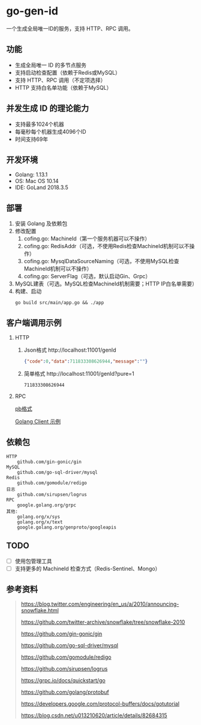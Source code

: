 # go-gen-id
一个生成全局唯一ID的服务，支持 HTTP、RPC 调用。

## 功能
- 生成全局唯一 ID 的多节点服务
- 支持启动检查配置（依赖于Redis或MySQL）
- 支持 HTTP、RPC 调用（不定项选择）
- HTTP 支持白名单功能（依赖于MySQL）

## 并发生成 ID 的理论能力
- 支持最多1024个机器
- 每毫秒每个机器生成4096个ID
- 时间支持69年

## 开发环境
- Golang: 1.13.1
- OS: Mac OS 10.14
- IDE: GoLand 2018.3.5

## 部署
1. 安装 Golang 及依赖包
2. 修改配置
    1. cofing.go: MachineId（第一个服务机器可以不操作）
    2. cofing.go: RedisAddr（可选，不使用Redis检查MachineId机制可以不操作）
    3. cofing.go: MysqlDataSourceNaming（可选，不使用MySQL检查MachineId机制可以不操作）
    3. cofing.go: ServerFlag（可选，默认启动Gin、Grpc）
3. MySQL建表（可选。MySQL检查MachineId机制需要；HTTP IP白名单需要）
4. 构建、启动
    ```shell
    go build src/main/app.go && ./app
    ```

## 客户端调用示例
1. HTTP
    1. Json格式 http://localhost:11001/genId
        ```json
        {"code":0,"data":711833308626944,"message":""}
        ```
    2. 简单格式 http://localhost:11001/genId?pure=1
        ```
        711833308626944
        ```
2. RPC
    
    [pb格式][go-gen-id-pb]
    
    [Golang Client 示例][golang-client-example]
    

## 依赖包

```
HTTP
    github.com/gin-gonic/gin
MySQL
    github.com/go-sql-driver/mysql
Redis
    github.com/gomodule/redigo
日志
    github.com/sirupsen/logrus
RPC
    google.golang.org/grpc
其他:
    golang.org/x/sys
    golang.org/x/text
    google.golang.org/genproto/googleapis
```

## TODO

- [ ] 使用包管理工具
- [ ] 支持更多的 MachineId 检查方式（Redis-Sentinel、Mongo）

## 参考资料

> https://blog.twitter.com/engineering/en_us/a/2010/announcing-snowflake.html
> 
> https://github.com/twitter-archive/snowflake/tree/snowflake-2010
>
> https://github.com/gin-gonic/gin
> 
> https://github.com/go-sql-driver/mysql
> 
> https://github.com/gomodule/redigo
>
> https://github.com/sirupsen/logrus
>
> https://grpc.io/docs/quickstart/go
>
> https://github.com/golang/protobuf
>
> https://developers.google.com/protocol-buffers/docs/gotutorial
>
> https://blog.csdn.net/u013210620/article/details/82684315

[golang-client-example]: https://github.com/nextbin/go-gen-id/blob/master/test/main/rpc_grpc_test.go

[go-gen-id-pb]: https://github.com/nextbin/go-gen-id/blob/master/resource/proto/gen.proto